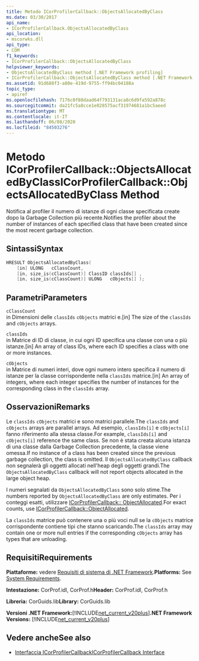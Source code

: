 ```yaml
---
title: Metodo ICorProfilerCallback::ObjectsAllocatedByClass
ms.date: 03/30/2017
api_name:
- ICorProfilerCallback.ObjectsAllocatedByClass
api_location:
- mscorwks.dll
api_type:
- COM
f1_keywords:
- ICorProfilerCallback::ObjectsAllocatedByClass
helpviewer_keywords:
- ObjectsAllocatedByClass method [.NET Framework profiling]
- ICorProfilerCallback::ObjectsAllocatedByClass method [.NET Framework profiling]
ms.assetid: 91d688f3-a80e-419d-9755-ff94bc04188a
topic_type:
- apiref
ms.openlocfilehash: 7176c0f88daad64f793131aca8c6d9fa592a878c
ms.sourcegitcommit: da21fc5a8cce1e028575acf31974681a1bc5aeed
ms.translationtype: MT
ms.contentlocale: it-IT
ms.lasthandoff: 06/08/2020
ms.locfileid: "84503276"
---
```

# <a name="icorprofilercallbackobjectsallocatedbyclass-method"></a><span data-ttu-id="c4c5f-102">Metodo ICorProfilerCallback::ObjectsAllocatedByClass</span><span class="sxs-lookup"><span data-stu-id="c4c5f-102">ICorProfilerCallback::ObjectsAllocatedByClass Method</span></span>
<span data-ttu-id="c4c5f-103">Notifica al profiler il numero di istanze di ogni classe specificata create dopo la Garbage Collection più recente.</span><span class="sxs-lookup"><span data-stu-id="c4c5f-103">Notifies the profiler about the number of instances of each specified class that have been created since the most recent garbage collection.</span></span>  
  
## <a name="syntax"></a><span data-ttu-id="c4c5f-104">Sintassi</span><span class="sxs-lookup"><span data-stu-id="c4c5f-104">Syntax</span></span>  
  
```cpp  
HRESULT ObjectsAllocatedByClass(  
    [in] ULONG   cClassCount,  
    [in, size_is(cClassCount)] ClassID classIds[] ,  
    [in, size_is(cClassCount)] ULONG   cObjects[] );  
```  
  
## <a name="parameters"></a><span data-ttu-id="c4c5f-105">Parametri</span><span class="sxs-lookup"><span data-stu-id="c4c5f-105">Parameters</span></span>  
 `cClassCount`  
 <span data-ttu-id="c4c5f-106">in Dimensioni delle `classIds` `cObjects` matrici e.</span><span class="sxs-lookup"><span data-stu-id="c4c5f-106">[in] The size of the `classIds` and `cObjects` arrays.</span></span>  
  
 `classIds`  
 <span data-ttu-id="c4c5f-107">in Matrice di ID di classe, in cui ogni ID specifica una classe con una o più istanze.</span><span class="sxs-lookup"><span data-stu-id="c4c5f-107">[in] An array of class IDs, where each ID specifies a class with one or more instances.</span></span>  
  
 `cObjects`  
 <span data-ttu-id="c4c5f-108">in Matrice di numeri interi, dove ogni numero intero specifica il numero di istanze per la classe corrispondente nella `classIds` matrice.</span><span class="sxs-lookup"><span data-stu-id="c4c5f-108">[in] An array of integers, where each integer specifies the number of instances for the corresponding class in the `classIds` array.</span></span>  
  
## <a name="remarks"></a><span data-ttu-id="c4c5f-109">Osservazioni</span><span class="sxs-lookup"><span data-stu-id="c4c5f-109">Remarks</span></span>  
 <span data-ttu-id="c4c5f-110">Le `classIds` `cObjects` matrici e sono matrici parallele.</span><span class="sxs-lookup"><span data-stu-id="c4c5f-110">The `classIds` and `cObjects` arrays are parallel arrays.</span></span> <span data-ttu-id="c4c5f-111">Ad esempio, `classIds[i]` e `cObjects[i]` fanno riferimento alla stessa classe.</span><span class="sxs-lookup"><span data-stu-id="c4c5f-111">For example, `classIds[i]` and `cObjects[i]` reference the same class.</span></span> <span data-ttu-id="c4c5f-112">Se non è stata creata alcuna istanza di una classe dalla Garbage Collection precedente, la classe viene omessa.</span><span class="sxs-lookup"><span data-stu-id="c4c5f-112">If no instance of a class has been created since the previous garbage collection, the class is omitted.</span></span> <span data-ttu-id="c4c5f-113">Il `ObjectsAllocatedByClass` callback non segnalerà gli oggetti allocati nell'heap degli oggetti grandi.</span><span class="sxs-lookup"><span data-stu-id="c4c5f-113">The `ObjectsAllocatedByClass` callback will not report objects allocated in the large object heap.</span></span>  
  
 <span data-ttu-id="c4c5f-114">I numeri segnalati da `ObjectsAllocatedByClass` sono solo stime.</span><span class="sxs-lookup"><span data-stu-id="c4c5f-114">The numbers reported by `ObjectsAllocatedByClass` are only estimates.</span></span> <span data-ttu-id="c4c5f-115">Per i conteggi esatti, utilizzare [ICorProfilerCallback:: ObjectAllocated](icorprofilercallback-objectallocated-method.md).</span><span class="sxs-lookup"><span data-stu-id="c4c5f-115">For exact counts, use [ICorProfilerCallback::ObjectAllocated](icorprofilercallback-objectallocated-method.md).</span></span>  
  
 <span data-ttu-id="c4c5f-116">La `classIds` matrice può contenere una o più voci null se la `cObjects` matrice corrispondente contiene tipi che stanno scaricando.</span><span class="sxs-lookup"><span data-stu-id="c4c5f-116">The `classIds` array may contain one or more null entries if the corresponding `cObjects` array has types that are unloading.</span></span>  
  
## <a name="requirements"></a><span data-ttu-id="c4c5f-117">Requisiti</span><span class="sxs-lookup"><span data-stu-id="c4c5f-117">Requirements</span></span>  
 <span data-ttu-id="c4c5f-118">**Piattaforme:** vedere [Requisiti di sistema di .NET Framework](../../get-started/system-requirements.md).</span><span class="sxs-lookup"><span data-stu-id="c4c5f-118">**Platforms:** See [System Requirements](../../get-started/system-requirements.md).</span></span>  
  
 <span data-ttu-id="c4c5f-119">**Intestazione:** CorProf.idl, CorProf.h</span><span class="sxs-lookup"><span data-stu-id="c4c5f-119">**Header:** CorProf.idl, CorProf.h</span></span>  
  
 <span data-ttu-id="c4c5f-120">**Libreria:** CorGuids.lib</span><span class="sxs-lookup"><span data-stu-id="c4c5f-120">**Library:** CorGuids.lib</span></span>  
  
 <span data-ttu-id="c4c5f-121">**Versioni .NET Framework:**[!INCLUDE[net_current_v20plus](../../../../includes/net-current-v20plus-md.md)]</span><span class="sxs-lookup"><span data-stu-id="c4c5f-121">**.NET Framework Versions:** [!INCLUDE[net_current_v20plus](../../../../includes/net-current-v20plus-md.md)]</span></span>  
  
## <a name="see-also"></a><span data-ttu-id="c4c5f-122">Vedere anche</span><span class="sxs-lookup"><span data-stu-id="c4c5f-122">See also</span></span>

- [<span data-ttu-id="c4c5f-123">Interfaccia ICorProfilerCallback</span><span class="sxs-lookup"><span data-stu-id="c4c5f-123">ICorProfilerCallback Interface</span></span>](icorprofilercallback-interface.md)
